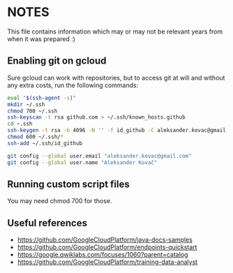 # NOTES

This file contains information which may or may not be relevant years from when it was prepared :)

## Enabling git on gcloud

Sure gcloud can work with repositories, but to access git at will and without any extra costs, run the following commands:

```sh
eval "$(ssh-agent -s)"
mkdir ~/.ssh
chmod 700 ~/.ssh
ssh-keyscan -t rsa github.com > ~/.ssh/known_hosts.github
cd ~.ssh
ssh-keygen -t rsa -b 4096 -N '' -f id_github -C aleksander.kovac@gmail.com
chmod 600 ~/.ssh/*
ssh-add ~/.ssh/id_github

git config --global user.email "aleksander.kovac@gmail.com"
git config --global user.name "Aleksander Kovač"
```
## Running custom script files

You may need chmod 700 for those.

## Useful references

* https://github.com/GoogleCloudPlatform/java-docs-samples
* https://github.com/GoogleCloudPlatform/endpoints-quickstart
* https://google.qwiklabs.com/focuses/1060?parent=catalog
* https://github.com/GoogleCloudPlatform/training-data-analyst
